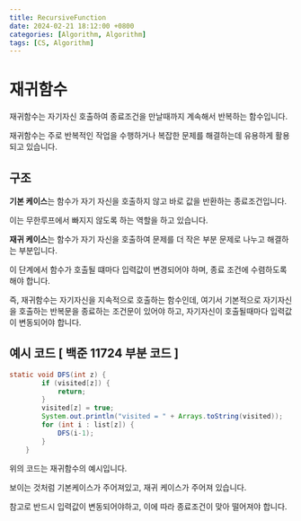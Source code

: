 ```yaml
---
title: RecursiveFunction
date: 2024-02-21 18:12:00 +0800
categories: [Algorithm, Algorithm]
tags: [CS, Algorithm]
---
```

# 재귀함수
재귀함수는 자기자신 호출하여 종료조건을 만날때까지 계속해서 반복하는 함수입니다.  

재귀함수는 주로 반복적인 작업을 수행하거나 복잡한 문제를 해결하는데 유용하게 활용되고 있습니다.

## 구조
**기본 케이스**는 함수가 자기 자신을 호출하지 않고 바로 값을 반환하는 종료조건입니다.  

이는 무한루프에서 빠지지 않도록 하는 역할을 하고 있습니다.  

**재귀 케이스**는 함수가 자기 자신을 호출하여 문제를 더 작은 부분 문제로 나누고 해결하는 부분입니다.  

이 단계에서 함수가 호출될 떄마다 입력값이 변경되어야 하며, 종료 조건에 수렴하도록 해야 합니다. 

즉, 재귀함수는 자기자신을 지속적으로 호출하는 함수인데, 여기서 기본적으로 자기자신을 호출하는 반복문을 종료하는 조건문이 있어야 하고, 자기자신이 호출될때마다 입력값이 변동되어야 합니다. 

## 예시 코드 [ 백준 11724 부분 코드 ]
```java
static void DFS(int z) {
        if (visited[z]) {
            return;
        }
        visited[z] = true;
        System.out.println("visited = " + Arrays.toString(visited));
        for (int i : list[z]) {
            DFS(i-1);
        }
    }
```
위의 코드는 재귀함수의 예시입니다.  

보이는 것처럼 기본케이스가 주어져있고, 재귀 케이스가 주어져 있습니다.  

참고로 반드시 입력값이 변동되어야하고, 이에 따라 종료조건이 맞아 떨어져야 합니다. 